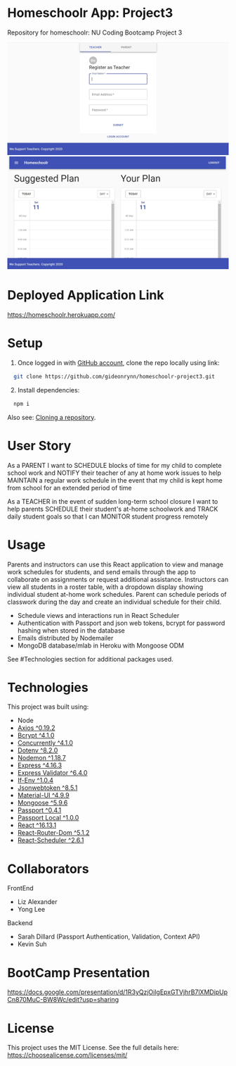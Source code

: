 # Homeschoolr App: Project3
Repository for homeschoolr: NU Coding Bootcamp Project 3

![homeschoolr registration](client/src/assets/images/homeschoolrreg.JPG)
![homeschoolr parent](client/src/assets/images/homeschoolrparent.JPG)


# Deployed Application Link
https://homeschoolr.herokuapp.com/


# Setup
1. Once logged in with [GitHub account](https://github.login/), clone the repo locally using link:

  ```sh
    git clone https://github.com/gideonrynn/homeschoolr-project3.git
  ```

2. Install dependencies:
```sh
  npm i
```

Also see: [Cloning a repository](https://help.github.com/en/github/creating-cloning-and-archiving-repositories/cloning-a-repository).


# User Story
As a PARENT
I want to SCHEDULE blocks of time for my child to complete school work
and NOTIFY their teacher of any at home work issues
to help MAINTAIN a regular work schedule in the event that my child is kept home from school for an extended period of time

As a TEACHER
in the event of sudden long-term school closure
I want to help parents SCHEDULE their student's at-home schoolwork
and TRACK daily student goals 
so that I can MONITOR student progress remotely

# Usage

Parents and instructors can use this React application to view and manage work schedules for students, and send emails through the app to collaborate on assignments or request additional assistance. Instructors can view all students in a roster table, with a dropdown display showing individual student at-home work schedules. Parent can schedule periods of classwork during the day and create an individual schedule for their child.

- Schedule views and interactions run in React Scheduler
- Authentication with Passport and json web tokens, bcrypt for password hashing when stored in the database
- Emails distributed by Nodemailer
- MongoDB database/mlab in Heroku with Mongoose ODM

See #Technologies section for additional packages used.

# Technologies

This project was built using:

  - Node
  - [Axios ^0.19.2](https://www.npmjs.com/package/axios)
  - [Bcrypt ^4.1.0](https://www.npmjs.com/package/concurrently)
  - [Concurrently ^4.1.0](https://www.npmjs.com/package/concurrently)
  - [Dotenv ^8.2.0](https://www.npmjs.com/package/dotenv)
  - [Nodemon ^1.18.7](https://www.npmjs.com/package/nodemon)
  - [Express ^4.16.3](https://www.npmjs.com/package/express)
  - [Express Validator ^6.4.0](https://www.npmjs.com/package/express)
  - [If-Env ^1.0.4](https://www.npmjs.com/package/if-env)
  - [Jsonwebtoken ^8.5.1](https://www.npmjs.com/package/if-env)
  - [Material-UI ^4.9.9](https://material-ui.com/)
  - [Mongoose ^5.9.6](https://www.npmjs.com/package/mongoose)
  - [Passport ^0.4.1](https://www.npmjs.com/package/passport)
  - [Passport Local ^1.0.0](https://www.npmjs.com/package/passport-local)
  - [React ^16.13.1](https://www.npmjs.com/package/react)
  - [React-Router-Dom ^5.1.2](https://www.npmjs.com/package/react-router-dom)
  - [React-Scheduler ^2.6.1](https://devexpress.github.io/devextreme-reactive/react/scheduler/docs/guides/getting-started/)
  


# Collaborators

FrontEnd
- Liz Alexander
- Yong Lee

Backend
- Sarah Dillard (Passport Authentication, Validation, Context API)
- Kevin Suh

# BootCamp Presentation
https://docs.google.com/presentation/d/1R3yQzjOilgEpxGTVjhrB7lXMDipUpCn870MuC-BW8Wc/edit?usp=sharing

# License

This project uses the MIT License. See the full details here: https://choosealicense.com/licenses/mit/ 
